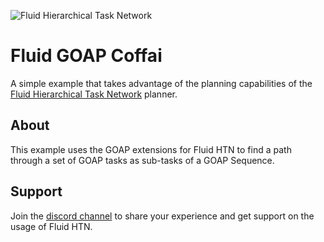 ![Fluid Hierarchical Task Network](https://i.imgur.com/xKfIV0f.png)
# Fluid GOAP Coffai
A simple example that takes advantage of the planning capabilities of the [Fluid Hierarchical Task Network](https://github.com/ptrefall/fluid-hierarchical-task-network) planner.

## About
This example uses the GOAP extensions for Fluid HTN to find a path through a set of GOAP tasks as sub-tasks of a GOAP Sequence.

## Support
Join the [discord channel](https://discord.gg/MuccnAz) to share your experience and get support on the usage of Fluid HTN.
